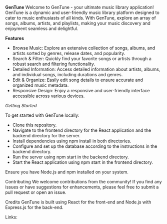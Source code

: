 **GenTune**
Welcome to GenTune - your ultimate music library application!
GenTune is a dynamic and user-friendly music library platform designed to cater to music enthusiasts of all kinds. With GenTune, explore an array of songs, albums, artists, and playlists, making your music discovery and enjoyment seamless and delightful.

**Features**

* Browse Music: Explore an extensive collection of songs, albums, and artists sorted by genres, release dates, and popularity.
* Search & Filter: Quickly find your favorite songs or artists through a robust search and filtering functionality.
* Detailed Information: Access detailed information about artists, albums, and individual songs, including durations and genres.
* Edit & Organize: Easily edit song details to ensure accurate and organized music metadata.
* Responsive Design: Enjoy a responsive and user-friendly interface accessible across various devices.

*Getting Started*

To get started with GenTune locally:
*   Clone this repository.
*   Navigate to the frontend directory for the React application and the backend directory for the server.
*   Install dependencies using npm install in both directories.
*   Configure and set up the database according to the instructions in the backend directory.
*   Run the server using npm start in the backend directory.
*   Start the React application using npm start in the frontend directory.

Ensure you have Node.js and npm installed on your system.

Contributing
We welcome contributions from the community! If you find any issues or have suggestions for enhancements, please feel free to submit a pull request or open an issue.

Credits
GenTune is built using React for the front-end and Node.js with Express.js for the back-end.

Links:
